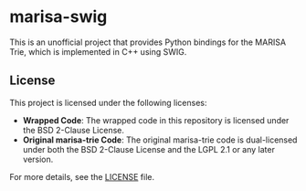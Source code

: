 # marisa-swig

This is an unofficial project that provides Python bindings for the MARISA
Trie, which is implemented in C++ using SWIG.

## License

This project is licensed under the following licenses:

- **Wrapped Code**: The wrapped code in this repository is licensed under
  the BSD 2-Clause License.
- **Original marisa-trie Code**: The original marisa-trie code is dual-licensed
  under both the BSD 2-Clause License and the LGPL 2.1 or any later version.

For more details, see the [LICENSE](LICENSE) file.
